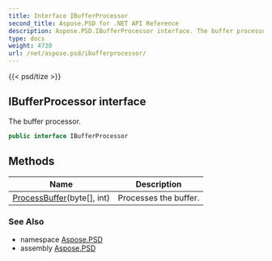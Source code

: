 ```yaml
---
title: Interface IBufferProcessor
second_title: Aspose.PSD for .NET API Reference
description: Aspose.PSD.IBufferProcessor interface. The buffer processor
type: docs
weight: 4730
url: /net/aspose.psd/ibufferprocessor/
---
```

{{< psd/tize >}}
## IBufferProcessor interface

The buffer processor.

```csharp
public interface IBufferProcessor
```

## Methods

| Name | Description |
| --- | --- |
| [ProcessBuffer](../../aspose.psd/ibufferprocessor/processbuffer/)(byte[], int) | Processes the buffer. |

### See Also

* namespace [Aspose.PSD](../../aspose.psd/)
* assembly [Aspose.PSD](../../)


